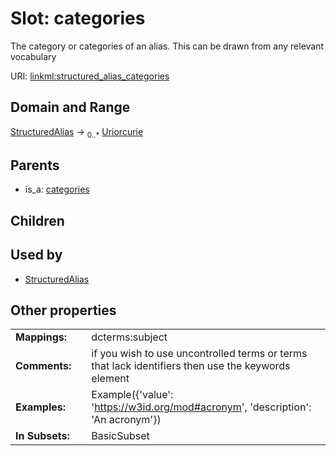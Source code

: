 
# Slot: categories

The category or categories of an alias. This can be drawn from any relevant vocabulary

URI: [linkml:structured_alias_categories](https://w3id.org/linkml/structured_alias_categories)


## Domain and Range

[StructuredAlias](StructuredAlias.md) &#8594;  <sub>0..\*</sub> [Uriorcurie](types/Uriorcurie.md)

## Parents

 *  is_a: [categories](categories.md)

## Children


## Used by

 * [StructuredAlias](StructuredAlias.md)

## Other properties

|  |  |  |
| --- | --- | --- |
| **Mappings:** | | dcterms:subject |
| **Comments:** | | if you wish to use uncontrolled terms or terms that lack identifiers then use the keywords element |
| **Examples:** | | Example({'value': 'https://w3id.org/mod#acronym', 'description': 'An acronym'}) |
| **In Subsets:** | | BasicSubset |
